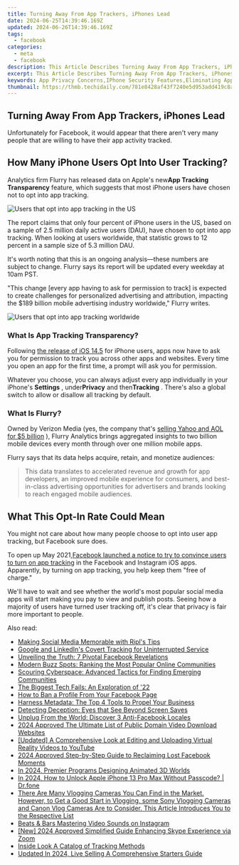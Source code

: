 ```yaml
---
title: Turning Away From App Trackers, iPhones Lead
date: 2024-06-25T14:39:46.169Z
updated: 2024-06-26T14:39:46.169Z
tags:
  - facebook
categories:
  - meta
  - facebook
description: This Article Describes Turning Away From App Trackers, iPhones Lead
excerpt: This Article Describes Turning Away From App Trackers, iPhones Lead
keywords: App Privacy Concerns,IPhone Security Features,Eliminating App Trackers,Mobile Device Privacy Trends,Privacy-Focused Smartphone Users,Consumer App Tracking Choices,Data Privacy Movement
thumbnail: https://thmb.techidaily.com/781e8428af43f7240e5d953add419c8aa194f2d4e4f1f7a9a67dc80aa935e243.jpg
---
```


## Turning Away From App Trackers, iPhones Lead

 Unfortunately for Facebook, it would appear that there aren't very many people that are willing to have their app activity tracked.

## How Many iPhone Users Opt Into User Tracking?

 Analytics firm Flurry has released data on Apple's new**App Tracking Transparency** feature, which suggests that most iPhone users have chosen not to opt into app tracking.

![Users that opt into app tracking in the US](https://static1.makeuseofimages.com/wordpress/wp-content/uploads/2021/05/app-tracking-data-1.png)

 The report claims that only four percent of iPhone users in the US, based on a sample of 2.5 million daily active users (DAU), have chosen to opt into app tracking. When looking at users worldwide, that statistic grows to 12 percent in a sample size of 5.3 million DAU.

 It's worth noting that this is an ongoing analysis—these numbers are subject to change. Flurry says its report will be updated every weekday at 10am PST.

 "This change \[every app having to ask for permission to track\] is expected to create challenges for personalized advertising and attribution, impacting the $189 billion mobile advertising industry worldwide," Flurry writes.

![Users that opt into app tracking worldwide](https://static1.makeuseofimages.com/wordpress/wp-content/uploads/2021/05/app-tracking-data-2.png)

### What Is App Tracking Transparency?

 Following [the release of iOS 14.5](https://www.makeuseof.com/apple-releases-ios-14-5-update-iphone-ipad-ipod-touch/) for iPhone users, apps now have to ask you for permission to track you across other apps and websites. Every time you open an app for the first time, a prompt will ask you for permission.

 Whatever you choose, you can always adjust every app individually in your iPhone's **Settings** , under**Privacy** and then**Tracking** . There's also a global switch to allow or disallow all tracking by default.

### What Is Flurry?

 Owned by Verizon Media (yes, the company that's [selling Yahoo and AOL for $5 billion](https://www.makeuseof.com/verizon-selling-yahoo-aol/) ), Flurry Analytics brings aggregated insights to two billion mobile devices every month through over one million mobile apps.

 Flurry says that its data helps acquire, retain, and monetize audiences:

> This data translates to accelerated revenue and growth for app developers, an improved mobile experience for consumers, and best-in-class advertising opportunities for advertisers and brands looking to reach engaged mobile audiences.

## What This Opt-In Rate Could Mean

 You might not care about how many people choose to opt into user app tracking, but Facebook sure does.

 To open up May 2021,[Facebook launched a notice to try to convince users to turn on app tracking](https://www.makeuseof.com/facebook-instagram-user-tracking/) in the Facebook and Instagram iOS apps. Apparently, by turning on app tracking, you help keep them "free of charge."

 We'll have to wait and see whether the world's most popular social media apps will start making you pay to view and publish posts. Seeing how a majority of users have turned user tracking off, it's clear that privacy is fair more important to people.


<ins class="adsbygoogle"
     style="display:block"
     data-ad-format="autorelaxed"
     data-ad-client="ca-pub-7571918770474297"
     data-ad-slot="1223367746"></ins>



<ins class="adsbygoogle"
     style="display:block"
     data-ad-client="ca-pub-7571918770474297"
     data-ad-slot="8358498916"
     data-ad-format="auto"
     data-full-width-responsive="true"></ins>

<span class="atpl-alsoreadstyle">Also read:</span>
<div><ul>
<li><a href="https://facebook.techidaily.com/making-social-media-memorable-with-ripls-tips/"><u>Making Social Media Memorable with Ripl's Tips</u></a></li>
<li><a href="https://facebook.techidaily.com/google-and-linkedins-covert-tracking-for-uninterrupted-service/"><u>Google and LinkedIn's Covert Tracking for Uninterrupted Service</u></a></li>
<li><a href="https://facebook.techidaily.com/unveiling-the-truth-7-pivotal-facebook-revelations/"><u>Unveiling the Truth: 7 Pivotal Facebook Revelations</u></a></li>
<li><a href="https://facebook.techidaily.com/modern-buzz-spots-ranking-the-most-popular-online-communities/"><u>Modern Buzz Spots: Ranking the Most Popular Online Communities</u></a></li>
<li><a href="https://facebook.techidaily.com/scouring-cyberspace-advanced-tactics-for-finding-emerging-communities/"><u>Scouring Cyberspace: Advanced Tactics for Finding Emerging Communities</u></a></li>
<li><a href="https://facebook.techidaily.com/the-biggest-tech-fails-an-exploration-of-22/"><u>The Biggest Tech Fails: An Exploration of '22</u></a></li>
<li><a href="https://facebook.techidaily.com/how-to-ban-a-profile-from-your-facebook-page/"><u>How to Ban a Profile From Your Facebook Page</u></a></li>
<li><a href="https://facebook.techidaily.com/harness-metadata-the-top-4-tools-to-propel-your-business/"><u>Harness Metadata: The Top 4 Tools to Propel Your Business</u></a></li>
<li><a href="https://facebook.techidaily.com/detecting-deception-eyes-that-see-beyond-screen-saves/"><u>Detecting Deception: Eyes that See Beyond Screen Saves</u></a></li>
<li><a href="https://facebook.techidaily.com/unplug-from-the-world-discover-3-anti-facebook-locales/"><u>Unplug From the World: Discover 3 Anti-Facebook Locales</u></a></li>
<li><a href="https://smart-video-creator.techidaily.com/2024-approved-the-ultimate-list-of-public-domain-video-download-websites/"><u>2024 Approved The Ultimate List of Public Domain Video Download Websites</u></a></li>
<li><a href="https://youtube-videos.techidaily.com/updated-a-comprehensive-look-at-editing-and-uploading-virtual-reality-videos-to-youtube/"><u>[Updated] A Comprehensive Look at Editing and Uploading Virtual Reality Videos to YouTube</u></a></li>
<li><a href="https://facebook-clips.techidaily.com/2024-approved-step-by-step-guide-to-reclaiming-lost-facebook-moments/"><u>2024 Approved  Step-by-Step Guide to Reclaiming Lost Facebook Moments</u></a></li>
<li><a href="https://extra-support.techidaily.com/in-2024-premier-programs-designing-animated-3d-worlds/"><u>In 2024, Premier Programs  Designing Animated 3D Worlds</u></a></li>
<li><a href="https://iphone-unlock.techidaily.com/in-2024-how-to-unlock-apple-iphone-13-pro-max-without-passcode-drfone-by-drfone-ios/"><u>In 2024, How to Unlock Apple iPhone 13 Pro Max Without Passcode? | Dr.fone</u></a></li>
<li><a href="https://ai-video-editing.techidaily.com/there-are-many-vlogging-cameras-you-can-find-in-the-market-however-to-get-a-good-start-in-vlogging-some-sony-vlogging-cameras-and-canon-vlog-cameras-are-to-/"><u>There Are Many Vlogging Cameras You Can Find in the Market. However, to Get a Good Start in Vlogging, some Sony Vlogging Cameras and Canon Vlog Cameras Are to Consider. This Article Introduces You to the Respective List</u></a></li>
<li><a href="https://instagram-videos.techidaily.com/beats-and-bars-mastering-video-sounds-on-instagram/"><u>Beats & Bars  Mastering Video Sounds on Instagram</u></a></li>
<li><a href="https://vp-tips.techidaily.com/new-2024-approved-simplified-guide-enhancing-skype-experience-via-zoom/"><u>[New] 2024 Approved  Simplified Guide  Enhancing Skype Experience via Zoom</u></a></li>
<li><a href="https://extra-information.techidaily.com/inside-look-a-catalog-of-tracking-methods/"><u>Inside Look  A Catalog of Tracking Methods</u></a></li>
<li><a href="https://ai-voice-clone.techidaily.com/updated-in-2024-live-selling-a-comprehensive-starters-guide/"><u>Updated In 2024, Live Selling A Comprehensive Starters Guide</u></a></li>
</ul></div>
